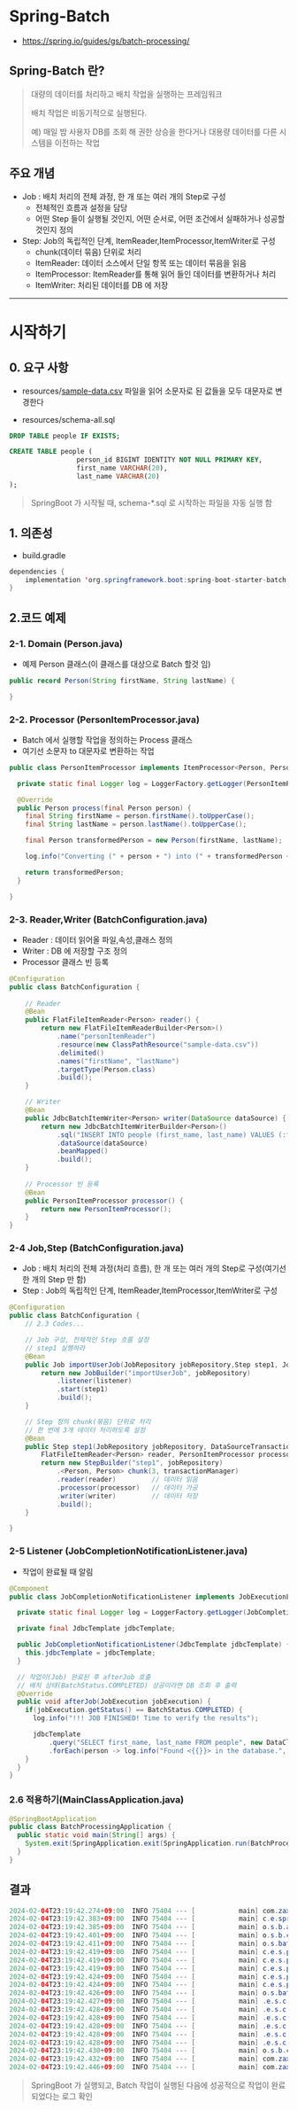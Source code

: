 # Spring-Batch
- https://spring.io/guides/gs/batch-processing/

## Spring-Batch 란?
> 대량의 데이터를 처리하고 배치 작업을 실행하는 프레임워크
> 
> 배치 작업은 비동기적으로 실행된다.
> 
> 예) 매일 밤 사용자 DB를 조회 해 권한 상승을 한다거나 대용량 데이터를 다른 시스템을 이전하는 작업

## 주요 개념
- Job : 배치 처리의 전체 과정, 한 개 또는 여러 개의 Step로 구성
  - 전체적인 흐름과 설정을 담당
  - 어떤 Step 들이 실행될 것인지, 어떤 순서로, 어떤 조건에서 실패하거나 성공할 것인지 정의
- Step: Job의 독립적인 단계, ItemReader,ItemProcessor,ItemWriter로 구성
  - chunk(데이터 묶음) 단위로 처리
  - ItemReader: 데이터 소스에서 단일 항목 또는 데이터 묶음을 읽음
  - ItemProcessor: ItemReader를 통해 읽어 들인 데이터를 변환하거나 처리
  - ItemWriter: 처리된 데이터를 DB 에 저장

---
# 시작하기

## 0. 요구 사항
- resources/[sample-data.csv](src%2Fmain%2Fresources%2Fsample-data.csv)
  파일을 읽어 소문자로 된 값들을 모두 대문자로 변경한다


- resources/schema-all.sql
```sql
DROP TABLE people IF EXISTS;

CREATE TABLE people (
                 person_id BIGINT IDENTITY NOT NULL PRIMARY KEY,
                 first_name VARCHAR(20),
                 last_name VARCHAR(20)
);
```
> SpringBoot 가 시작될 때, schema-*.sql 로 시작하는 파일을 자동 실행 함


## 1. 의존성
- build.gradle
```java
dependencies {
    implementation 'org.springframework.boot:spring-boot-starter-batch'
}
```

## 2.코드 예제 
### 2-1. Domain (Person.java)
- 예제 Person 클래스(이 클래스를 대상으로 Batch 할것 임)
```java
public record Person(String firstName, String lastName) {

}
```

### 2-2. Processor (PersonItemProcessor.java)
- Batch 에서 실행할 작업을 정의하는 Process 클래스
- 여기선 소문자 to 대문자로 변환하는 작업
```java
public class PersonItemProcessor implements ItemProcessor<Person, Person> {

  private static final Logger log = LoggerFactory.getLogger(PersonItemProcessor.class);

  @Override
  public Person process(final Person person) {
    final String firstName = person.firstName().toUpperCase();
    final String lastName = person.lastName().toUpperCase();

    final Person transformedPerson = new Person(firstName, lastName);

    log.info("Converting (" + person + ") into (" + transformedPerson + ")");

    return transformedPerson;
  }

}
```
### 2-3. Reader,Writer (BatchConfiguration.java)
- Reader : 데이터 읽어올 파일,속성,클래스 정의
- Writer : DB 에 저장할 구조 정의
- Processor 클래스 빈 등록
```java
@Configuration
public class BatchConfiguration {
    
    // Reader
    @Bean
    public FlatFileItemReader<Person> reader() {
        return new FlatFileItemReaderBuilder<Person>()
            .name("personItemReader")
            .resource(new ClassPathResource("sample-data.csv"))
            .delimited()
            .names("firstName", "lastName")
            .targetType(Person.class)
            .build();
    }

    // Writer
    @Bean
    public JdbcBatchItemWriter<Person> writer(DataSource dataSource) {
        return new JdbcBatchItemWriterBuilder<Person>()
            .sql("INSERT INTO people (first_name, last_name) VALUES (:firstName, :lastName)")
            .dataSource(dataSource)
            .beanMapped()
            .build();
    }
    
    // Processor 빈 등록 
    @Bean
    public PersonItemProcessor processor() {
        return new PersonItemProcessor();
    }
}
```
### 2-4 Job,Step (BatchConfiguration.java)
- Job : 배치 처리의 전체 과정(처리 흐름), 한 개 또는 여러 개의 Step로 구성(여기선 한 개의 Step 만 함)
- Step : Job의 독립적인 단계, ItemReader,ItemProcessor,ItemWriter로 구성
```java
@Configuration
public class BatchConfiguration {
    // 2.3 Codes...

    // Job 구성, 전체적인 Step 흐름 설정
    // step1 실행하라
    @Bean
    public Job importUserJob(JobRepository jobRepository,Step step1, JobCompletionNotificationListener listener) {
        return new JobBuilder("importUserJob", jobRepository)
            .listener(listener)
            .start(step1)
            .build();
    }

    // Step 정의 chunk(묶음) 단위로 처리
    // 한 번에 3개 데이터 처리하도록 설정
    @Bean
    public Step step1(JobRepository jobRepository, DataSourceTransactionManager transactionManager,
        FlatFileItemReader<Person> reader, PersonItemProcessor processor, JdbcBatchItemWriter<Person> writer) {
        return new StepBuilder("step1", jobRepository)
            .<Person, Person> chunk(3, transactionManager)
            .reader(reader)         // 데이터 읽음
            .processor(processor)   // 데이터 가공
            .writer(writer)         // 데이터 저장
            .build();
    }

}
```

### 2-5 Listener (JobCompletionNotificationListener.java)
- 작업이 완료될 때 알림
```java
@Component
public class JobCompletionNotificationListener implements JobExecutionListener {

  private static final Logger log = LoggerFactory.getLogger(JobCompletionNotificationListener.class);

  private final JdbcTemplate jdbcTemplate;

  public JobCompletionNotificationListener(JdbcTemplate jdbcTemplate) {
    this.jdbcTemplate = jdbcTemplate;
  }

  // 작업이(Job) 완료된 후 afterJob 호출
  // 배치 상태(BatchStatus.COMPLETED) 성공이라면 DB 조회 후 출력
  @Override
  public void afterJob(JobExecution jobExecution) {
    if(jobExecution.getStatus() == BatchStatus.COMPLETED) {
      log.info("!!! JOB FINISHED! Time to verify the results");

      jdbcTemplate
          .query("SELECT first_name, last_name FROM people", new DataClassRowMapper<>(Person.class))
          .forEach(person -> log.info("Found <{{}}> in the database.", person));
    }
  }
}
```

### 2.6 적용하기(MainClassApplication.java)

```java
@SpringBootApplication
public class BatchProcessingApplication {
  public static void main(String[] args) {
    System.exit(SpringApplication.exit(SpringApplication.run(BatchProcessingApplication.class, args)));
  }
}

```

## 결과
```java
2024-02-04T23:19:42.274+09:00  INFO 75404 --- [           main] com.zaxxer.hikari.HikariDataSource       : HikariPool-1 - Start completed.
2024-02-04T23:19:42.383+09:00  INFO 75404 --- [           main] c.e.springbatch.SpringBatchApplication   : Started SpringBatchApplication in 0.593 seconds (process running for 1.026)
2024-02-04T23:19:42.385+09:00  INFO 75404 --- [           main] o.s.b.a.b.JobLauncherApplicationRunner   : Running default command line with: []
2024-02-04T23:19:42.401+09:00  INFO 75404 --- [           main] o.s.b.c.l.support.SimpleJobLauncher      : Job: [SimpleJob: [name=importUserJob]] launched with the following parameters: [{}]
2024-02-04T23:19:42.411+09:00  INFO 75404 --- [           main] o.s.batch.core.job.SimpleStepHandler     : Executing step: [step1]
2024-02-04T23:19:42.419+09:00  INFO 75404 --- [           main] c.e.s.person.PersonItemProcessor         : Converting (Person[firstName=Jill, lastName=Doe]) into (Person[firstName=JILL, lastName=DOE])
2024-02-04T23:19:42.419+09:00  INFO 75404 --- [           main] c.e.s.person.PersonItemProcessor         : Converting (Person[firstName=Joe, lastName=Doe]) into (Person[firstName=JOE, lastName=DOE])
2024-02-04T23:19:42.419+09:00  INFO 75404 --- [           main] c.e.s.person.PersonItemProcessor         : Converting (Person[firstName=Justin, lastName=Doe]) into (Person[firstName=JUSTIN, lastName=DOE])
2024-02-04T23:19:42.424+09:00  INFO 75404 --- [           main] c.e.s.person.PersonItemProcessor         : Converting (Person[firstName=Jane, lastName=Doe]) into (Person[firstName=JANE, lastName=DOE])
2024-02-04T23:19:42.424+09:00  INFO 75404 --- [           main] c.e.s.person.PersonItemProcessor         : Converting (Person[firstName=John, lastName=Doe]) into (Person[firstName=JOHN, lastName=DOE])
2024-02-04T23:19:42.426+09:00  INFO 75404 --- [           main] o.s.batch.core.step.AbstractStep         : Step: [step1] executed in 14ms
2024-02-04T23:19:42.427+09:00  INFO 75404 --- [           main] .e.s.c.JobCompletionNotificationListener : !!! JOB FINISHED! Time to verify the results
2024-02-04T23:19:42.428+09:00  INFO 75404 --- [           main] .e.s.c.JobCompletionNotificationListener : Found <{Person[firstName=JILL, lastName=DOE]}> in the database.
2024-02-04T23:19:42.428+09:00  INFO 75404 --- [           main] .e.s.c.JobCompletionNotificationListener : Found <{Person[firstName=JOE, lastName=DOE]}> in the database.
2024-02-04T23:19:42.428+09:00  INFO 75404 --- [           main] .e.s.c.JobCompletionNotificationListener : Found <{Person[firstName=JUSTIN, lastName=DOE]}> in the database.
2024-02-04T23:19:42.428+09:00  INFO 75404 --- [           main] .e.s.c.JobCompletionNotificationListener : Found <{Person[firstName=JANE, lastName=DOE]}> in the database.
2024-02-04T23:19:42.428+09:00  INFO 75404 --- [           main] .e.s.c.JobCompletionNotificationListener : Found <{Person[firstName=JOHN, lastName=DOE]}> in the database.
2024-02-04T23:19:42.430+09:00  INFO 75404 --- [           main] o.s.b.c.l.support.SimpleJobLauncher      : Job: [SimpleJob: [name=importUserJob]] completed with the following parameters: [{}] and the following status: [COMPLETED] in 20ms
2024-02-04T23:19:42.432+09:00  INFO 75404 --- [           main] com.zaxxer.hikari.HikariDataSource       : HikariPool-1 - Shutdown initiated...
2024-02-04T23:19:42.446+09:00  INFO 75404 --- [           main] com.zaxxer.hikari.HikariDataSource       : HikariPool-1 - Shutdown completed.
```

> SpringBoot 가 실행되고, Batch 작업이 실행된 다음에 성공적으로 작업이 완료되었다는 로그 확인